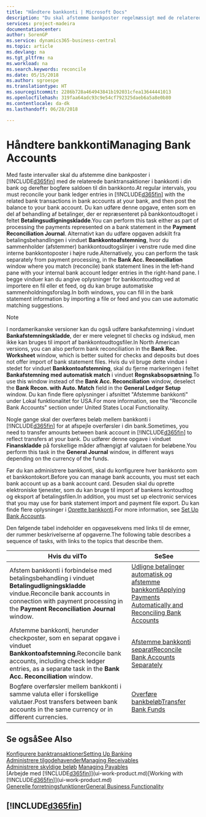 ```yaml
---
title: "Håndtere bankkonti | Microsoft Docs"
description: "Du skal afstemme bankposter regelmæssigt med de relaterede banktransaktioner i dine bankkonti."
services: project-madeira
documentationcenter: 
author: SorenGP
ms.service: dynamics365-business-central
ms.topic: article
ms.devlang: na
ms.tgt_pltfrm: na
ms.workload: na
ms.search.keywords: reconcile
ms.date: 05/15/2018
ms.author: sgroespe
ms.translationtype: HT
ms.sourcegitcommit: 2286b728a464943841b192031cfea13644441013
ms.openlocfilehash: 319faa64adc93c9e54cf792325daeb6a5a8e0b80
ms.contentlocale: da-dk
ms.lasthandoff: 06/28/2018

---
```

# <a name="managing-bank-accounts"></a><span data-ttu-id="b167b-103">Håndtere bankkonti</span><span class="sxs-lookup"><span data-stu-id="b167b-103">Managing Bank Accounts</span></span>
<span data-ttu-id="b167b-104">Med faste intervaller skal du afstemme dine bankposter i [!INCLUDE[d365fin](includes/d365fin_md.md)] med de relaterede banktransaktioner i bankkonti i din bank og derefter bogføre saldoen til din bankkonto.</span><span class="sxs-lookup"><span data-stu-id="b167b-104">At regular intervals, you must reconcile your bank ledger entries in [!INCLUDE[d365fin](includes/d365fin_md.md)] with the related bank transactions in bank accounts at your bank, and then post the balance to your bank account.</span></span> <span data-ttu-id="b167b-105">Du kan udføre denne opgave, enten som en del af behandling af betalinger, der er repræsenteret på bankkontoudtoget i feltet **Betalingsudligningskladde**.</span><span class="sxs-lookup"><span data-stu-id="b167b-105">You can perform this task either as part of processing the payments represented on a bank statement in the **Payment Reconciliation Journal**.</span></span> <span data-ttu-id="b167b-106">Alternativt kan du udføre opgaven adskilt fra betalingsbehandlingen i vinduet **Bankkontoafstemning**, hvor du sammenholder (afstemmer) bankkontoudtogslinjer i venstre rude med dine interne bankkontoposter i højre rude.</span><span class="sxs-lookup"><span data-stu-id="b167b-106">Alternatively, you can perform the task separately from payment processing, in the **Bank Acc. Reconciliation** window where you match (reconcile) bank statement lines in the left-hand pane with your internal bank account ledger entries in the right-hand pane.</span></span> <span data-ttu-id="b167b-107">I begge vinduer kan du angive oplysninger for bankkontoudtog ved at importere en fil eller et feed, og du kan bruge automatiske sammenholdningsforslag.</span><span class="sxs-lookup"><span data-stu-id="b167b-107">In both windows, you can fill in the bank statement information by importing a file or feed and you can use automatic matching suggestions.</span></span>

> [!NOTE]  
> <span data-ttu-id="b167b-108">I nordamerikanske versioner kan du også udføre bankafstemning i vinduet **Bankafstemningskladde**, der er mere velegnet til checks og indskud, men ikke kan bruges til import af bankkontoudtogsfiler.</span><span class="sxs-lookup"><span data-stu-id="b167b-108">In North American versions, you can also perform bank reconciliation in the **Bank Rec. Worksheet** window, which is better suited for checks and deposits but does not offer import of bank statement files.</span></span> <span data-ttu-id="b167b-109">Hvis du vil bruge dette vindue i stedet for vinduet **Bankkontoafstemning**, skal du fjerne markeringen i feltet **Bankafstemning med automatisk match** i vinduet **Regnskabsopsætning**.</span><span class="sxs-lookup"><span data-stu-id="b167b-109">To use this window instead of the **Bank Acc. Reconciliation** window, deselect the **Bank Recon. with Auto. Match** field in the **General Ledger Setup** window.</span></span> <span data-ttu-id="b167b-110">Du kan finde flere oplysninger i afsnittet "Afstemme bankkonti" under Lokal funktionalitet for USA.</span><span class="sxs-lookup"><span data-stu-id="b167b-110">For more information, see the "Reconcile Bank Accounts" section under United States Local Functionality.</span></span>

<span data-ttu-id="b167b-111">Nogle gange skal der overføres beløb mellem bankkonti i [!INCLUDE[d365fin](includes/d365fin_md.md)] for at afspejle overførsler i din bank.</span><span class="sxs-lookup"><span data-stu-id="b167b-111">Sometimes, you need to transfer amounts between bank account in [!INCLUDE[d365fin](includes/d365fin_md.md)] to reflect transfers at your bank.</span></span> <span data-ttu-id="b167b-112">Du udfører denne opgave i vinduet **Finanskladde** på forskellige måder afhængigt af valutaen for beløbene.</span><span class="sxs-lookup"><span data-stu-id="b167b-112">You perform this task in the **General Journal** window, in different ways depending on the currency of the funds.</span></span>

<span data-ttu-id="b167b-113">Før du kan administrere bankkonti, skal du konfigurere hver bankkonto som et bankkontokort.</span><span class="sxs-lookup"><span data-stu-id="b167b-113">Before you can manage bank accounts, you must set each bank account up as a bank account card.</span></span> <span data-ttu-id="b167b-114">Desuden skal du oprette elektroniske tjenester, som du kan bruge til import af bankens kontoudtog og eksport af betalingsfilen.</span><span class="sxs-lookup"><span data-stu-id="b167b-114">In addition, you must set up electronic services that you may use for bank statement import and payment file export.</span></span> <span data-ttu-id="b167b-115">Du kan finde flere oplysninger i [Oprette bankkonti](bank-setup-banking.md).</span><span class="sxs-lookup"><span data-stu-id="b167b-115">For more information, see [Set Up Bank Accounts](bank-setup-banking.md).</span></span>

<span data-ttu-id="b167b-116">Den følgende tabel indeholder en opgavesekvens med links til de emner, der rummer beskrivelserne af opgaverne.</span><span class="sxs-lookup"><span data-stu-id="b167b-116">The following table describes a sequence of tasks, with links to the topics that describe them.</span></span>

| <span data-ttu-id="b167b-117">Hvis du vil</span><span class="sxs-lookup"><span data-stu-id="b167b-117">To</span></span> | <span data-ttu-id="b167b-118">Se</span><span class="sxs-lookup"><span data-stu-id="b167b-118">See</span></span> |
| --- | --- |
| <span data-ttu-id="b167b-119">Afstem bankkonti i forbindelse med betalingsbehandling i vinduet **Betalingudligningskladde** vindue.</span><span class="sxs-lookup"><span data-stu-id="b167b-119">Reconcile bank accounts in connection with payment processing in the **Payment Reconciliation Journal** window.</span></span> |[<span data-ttu-id="b167b-120">Udligne betalinger automatisk og afstemme bankkonti</span><span class="sxs-lookup"><span data-stu-id="b167b-120">Applying Payments Automatically and Reconciling Bank Accounts</span></span>](receivables-apply-payments-auto-reconcile-bank-accounts.md) |
| <span data-ttu-id="b167b-121">Afstemme bankkonti, herunder checkposter, som en separat opgave i vinduet **Bankkontoafstemning**.</span><span class="sxs-lookup"><span data-stu-id="b167b-121">Reconcile bank accounts, including check ledger entries, as a separate task in the **Bank Acc. Reconciliation** window.</span></span> |[<span data-ttu-id="b167b-122">Afstemme bankkonti separat</span><span class="sxs-lookup"><span data-stu-id="b167b-122">Reconcile Bank Accounts Separately</span></span>](bank-how-reconcile-bank-accounts-separately.md) |
| <span data-ttu-id="b167b-123">Bogføre overførsler mellem bankkonti i samme valuta eller i forskellige valutaer.</span><span class="sxs-lookup"><span data-stu-id="b167b-123">Post transfers between bank accounts in the same currency or in different currencies.</span></span> |[<span data-ttu-id="b167b-124">Overføre bankbeløb</span><span class="sxs-lookup"><span data-stu-id="b167b-124">Transfer Bank Funds</span></span>](bank-how-transfer-bank-funds.md) |

## <a name="see-also"></a><span data-ttu-id="b167b-125">Se også</span><span class="sxs-lookup"><span data-stu-id="b167b-125">See Also</span></span>
[<span data-ttu-id="b167b-126">Konfigurere banktransaktioner</span><span class="sxs-lookup"><span data-stu-id="b167b-126">Setting Up Banking</span></span>](bank-setup-banking.md)  
[<span data-ttu-id="b167b-127">Administrere tilgodehavender</span><span class="sxs-lookup"><span data-stu-id="b167b-127">Managing Receivables</span></span>](receivables-manage-receivables.md)  
<span data-ttu-id="b167b-128">[Administrere skyldige beløb](payables-manage-payables.md)  </span><span class="sxs-lookup"><span data-stu-id="b167b-128">[Managing Payables](payables-manage-payables.md)  </span></span>  
<span data-ttu-id="b167b-129">[Arbejde med [!INCLUDE[d365fin](includes/d365fin_md.md)]](ui-work-product.md)</span><span class="sxs-lookup"><span data-stu-id="b167b-129">[Working with [!INCLUDE[d365fin](includes/d365fin_md.md)]](ui-work-product.md)</span></span>  
[<span data-ttu-id="b167b-130">Generelle forretningsfunktioner</span><span class="sxs-lookup"><span data-stu-id="b167b-130">General Business Functionality</span></span>](ui-across-business-areas.md)  

## [!INCLUDE[d365fin](includes/free_trial_md.md)]  
 

